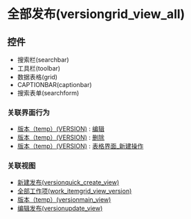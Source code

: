 # 全部发布(versiongrid_view_all)  <!-- {docsify-ignore-all} -->




<el-skeleton style="width:60%">
	<template #template>
		<div style="padding-bottom: 5px;">
			<div style="height:40px;display: flex;align-items: center;justify-content: space-between;">
				<el-tooltip content="页面标题">
					<el-skeleton-item variant="text" style="height:40px;"></el-skeleton-item>
				</el-tooltip>
				<el-tooltip content="搜索栏">
				    <el-skeleton-item variant="text" style="margin-left: 10px;height:40px;width:300px;"></el-skeleton-item>
				</el-tooltip>
				<el-skeleton style="width:250px;">
					<template #template>
						<el-tooltip content="工具栏">
							<div style="display: flex;align-items: center;justify-content:end">
								<el-skeleton-item variant="text" style="margin-left: 10px;height:40px;width:80px"></el-skeleton-item>
								<el-skeleton-item variant="text" style="margin-left: 10px;height:40px;width:80px"></el-skeleton-item>
								<el-skeleton-item variant="text" style="margin-left: 10px;height:40px;width:80px"></el-skeleton-item>
							</div>
						</el-tooltip>
					</template>
				</el-skeleton>
			</div>
		</div>
		<el-tooltip content="数据表格">
			<el-skeleton-item variant="p" style="height:300px"></el-skeleton-item>
		</el-tooltip>
	</template>
</el-skeleton>


## 控件
  * 搜索栏(searchbar)
  * 工具栏(toolbar)
  * 数据表格(grid)
  * CAPTIONBAR(captionbar)
  * 搜索表单(searchform)


### 关联界面行为
  * [版本（temp）(VERSION)](module/ProjMgmt/Version) : [编辑](module/ProjMgmt/Version#界面行为)
  * [版本（temp）(VERSION)](module/ProjMgmt/Version) : [删除](module/ProjMgmt/Version#界面行为)
  * [版本（temp）(VERSION)](module/ProjMgmt/Version) : [表格界面_新建操作](module/ProjMgmt/Version#界面行为)

### 关联视图
  * [新建发布(versionquick_create_view)](app/view/versionquick_create_view)
  * [全部工作项(work_itemgrid_view_version)](app/view/work_itemgrid_view_version)
  * [版本（temp）(versionmain_view)](app/view/versionmain_view)
  * [编辑发布(versionupdate_view)](app/view/versionupdate_view)

<script>
 const { createApp } = Vue
  createApp({
    data() {
      return {
        message: '!'
      }
    }
  }).use(ElementPlus).mount('#app')
</script>